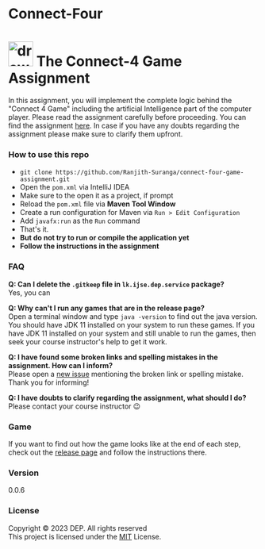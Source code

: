 # Connect-Four

# <img src="src/main/resources/asset/connect-four.png" alt="drawing" width="50"/> The Connect-4 Game Assignment
In this assignment, you will implement the complete logic behind the "Connect 4 Game" including the artificial Intelligence part of the computer player.
Please read the assignment carefully before proceeding. You can find the assignment [here](https://drive.google.com/file/d/1sfD00n_mQAmeyLz9kp_Kzd0V4OJhAqFM/view?usp=sharing).
In case if you have any doubts regarding the assignment please make sure to clarify them upfront.

### How to use this repo
* `git clone https://github.com/Ranjith-Suranga/connect-four-game-assignment.git`
* Open the `pom.xml` via IntelliJ IDEA
* Make sure to the open it as a project, if prompt
* Reload the `pom.xml` file via **Maven Tool Window**
* Create a run configuration for Maven via `Run > Edit Configuration`
* Add `javafx:run` as the `Run` command
* That's it. 
* **But do not try to run or compile the application yet**
* **Follow the instructions in the assignment**

### FAQ

**Q: Can I delete the `.gitkeep` file in `lk.ijse.dep.service` package?**<br>
Yes, you can

**Q: Why can't I run any games that are in the release page?**<br>
Open a terminal window and type `java -version` to find out the java version. You should have JDK 11 installed on your system to run these games. If you have JDK 11 installed on your system and still unable to run the games, then seek your course instructor's help to get it work. 

**Q: I have found some broken links and spelling mistakes in the assignment. How can I inform?**<br>
Please open a [new issue](https://github.com/Ranjith-Suranga/connect-four-game-assignment/issues/new) mentioning the broken link or spelling mistake. Thank you for informing!

**Q: I have doubts to clarify regarding the assignment, what should I do?**<br>
Please contact your course instructor 😉

### Game
If you want to find out how the game looks like at the end of each step, check out the [release page](https://github.com/Ranjith-Suranga/connect-four-game-assignment/releases) and follow the instructions there.

### Version
0.0.6

### License
Copyright © 2023 DEP. All rights reserved <br>
This project is licensed under the [MIT](LICENSE.txt) License.

